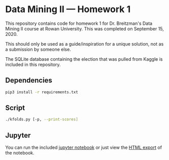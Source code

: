 # Data Mining II &mdash; Homework 1

This repository contains code for homework 1 for Dr. Breitzman's Data Mining II course at Rowan University. This was completed on September 15, 2020.

This should only be used as a guide/inspiration for a unique solution, not as a submission by someone else. 

The SQLite database containing the election that was pulled from Kaggle is included in this repository.

## Dependencies 

```bash
pip3 install -r requirements.txt
```

## Script

```bash
./kfolds.py [-p, --print-scores]
```

## Jupyter

You can run the included [jupyter notebook](./hw1.ipynb) or just view the [HTML export](./hw1.html) of the notebook.